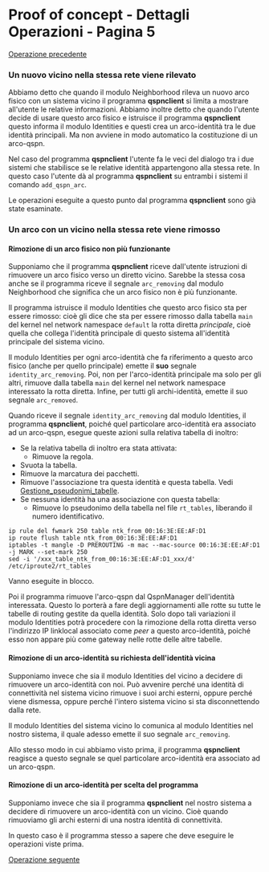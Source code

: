 # Proof of concept - Dettagli Operazioni - Pagina 5

[Operazione precedente](DettagliOperazioni4.md)

### <a name="Nuovo_vicino_stessa_rete"></a> Un nuovo vicino nella stessa rete viene rilevato

Abbiamo detto che quando il modulo Neighborhood rileva un nuovo arco fisico con un sistema vicino
il programma **qspnclient** si limita a mostrare all'utente le relative informazioni. Abbiamo inoltre
detto che quando l'utente decide di usare questo arco fisico e istruisce il programma **qspnclient**
questo informa il modulo Identities e questi crea un arco-identità tra le due identità principali.
Ma non avviene in modo automatico la costituzione di un arco-qspn.

Nel caso del programma **qspnclient** l'utente fa le veci del dialogo tra i due sistemi che
stabilisce se le relative identità appartengono alla stessa rete. In questo caso l'utente dà al
programma **qspnclient** su entrambi i sistemi il comando `add_qspn_arc`.

Le operazioni eseguite a questo punto dal programma **qspnclient** sono già state esaminate.

### <a name="Rimosso_vicino_stessa_rete"></a> Un arco con un vicino nella stessa rete viene rimosso

#### Rimozione di un arco fisico non più funzionante

Supponiamo che il programma **qspnclient** riceve dall'utente istruzioni di rimuovere un arco fisico
verso un diretto vicino. Sarebbe la stessa cosa anche se il programma riceve il segnale `arc_removing`
dal modulo Neighborhood che significa che un arco fisico non è più funzionante.

Il programma istruisce il modulo Identities che questo arco fisico sta per essere rimosso:
cioè gli dice che sta per essere rimosso dalla tabella `main` del kernel nel network namespace `default` la rotta diretta *principale*,
cioè quella che collega l'identità principale di questo sistema all'identità principale del sistema vicino.

Il modulo Identities per ogni arco-identità che fa riferimento a questo arco fisico (anche per quello principale)
emette il **suo** segnale `identity_arc_removing`. Poi, non per l'arco-identità principale ma solo per gli altri,
rimuove dalla tabella `main` del kernel nel network namespace interessato la rotta diretta. Infine, per tutti gli
archi-identità, emette il suo segnale `arc_removed`.

Quando riceve il segnale `identity_arc_removing` dal modulo Identities, il programma **qspnclient**, poiché quel
particolare arco-identità era associato ad un arco-qspn, esegue queste azioni sulla relativa tabella di
inoltro:

*   Se la relativa tabella di inoltro era stata attivata:
    *   Rimuove la regola.
*   Svuota la tabella.
*   Rimuove la marcatura dei pacchetti.
*   Rimuove l'associazione tra questa identità e questa tabella. Vedi
    [Gestione_pseudonimi_tabelle](DettagliTecnici.md#Gestione_pseudonimi_tabelle).
*   Se nessuna identità ha una associazione con questa tabella:
    *   Rimuove lo pseudonimo della tabella nel file `rt_tables`, liberando il numero identificativo.

```
ip rule del fwmark 250 table ntk_from_00:16:3E:EE:AF:D1
ip route flush table ntk_from_00:16:3E:EE:AF:D1
iptables -t mangle -D PREROUTING -m mac --mac-source 00:16:3E:EE:AF:D1 -j MARK --set-mark 250
sed -i '/xxx_table_ntk_from_00:16:3E:EE:AF:D1_xxx/d' /etc/iproute2/rt_tables
```

Vanno eseguite in blocco.

Poi il programma rimuove l'arco-qspn dal QspnManager dell'identità interessata. Questo lo
porterà a fare degli aggiornamenti alle rotte su tutte le tabelle di routing gestite da quella identità.
Solo dopo tali variazioni il modulo Identities potrà procedere con la rimozione della rotta diretta
verso l'indirizzo IP linklocal associato come *peer* a questo arco-identità, poiché
esso non appare più come gateway nelle rotte delle altre tabelle.

#### Rimozione di un arco-identità su richiesta dell'identità vicina

Supponiamo invece che sia il modulo Identities del vicino a decidere di rimuovere un arco-identità
con noi. Può avvenire perché una identità di connettività nel sistema vicino rimuove i
suoi archi esterni, oppure perché viene dismessa, oppure perché l'intero sistema vicino si sta
disconnettendo dalla rete.

Il modulo Identities del sistema vicino lo comunica al modulo Identities nel nostro sistema, il
quale adesso emette il suo segnale `arc_removing`.

Allo stesso modo in cui abbiamo visto prima, il programma **qspnclient** reagisce a questo segnale
se quel particolare arco-identità era associato ad un arco-qspn.

#### Rimozione di un arco-identità per scelta del programma

Supponiamo invece che sia il programma **qspnclient** nel nostro sistema a decidere di rimuovere un
arco-identità con un vicino. Cioè quando rimuoviamo gli archi esterni di una nostra identità di connettività.

In questo caso è il programma stesso a sapere che deve eseguire le operazioni viste prima.

[Operazione seguente](DettagliOperazioni6.md)
